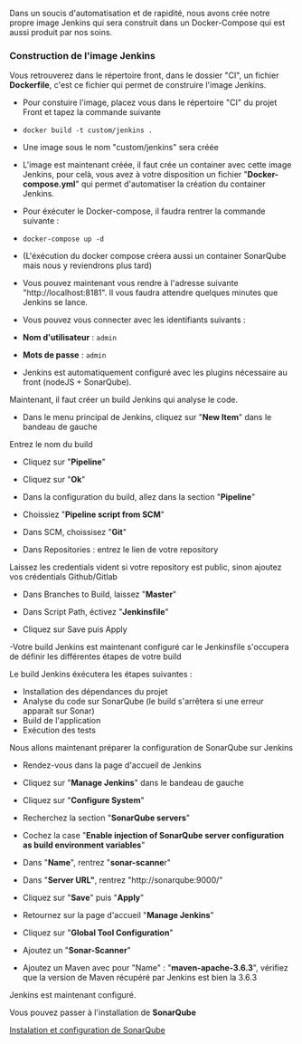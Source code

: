 Dans un soucis d'automatisation et de rapidité, nous avons crée notre propre image Jenkins qui sera construit dans un Docker-Compose qui est aussi produit par nos soins.

### Construction de l'image Jenkins
Vous retrouverez dans le répertoire front, dans le dossier "CI", un fichier **Dockerfile**, c'est ce fichier qui permet de construire l'image Jenkins. 

- Pour constuire l'image, placez vous dans le répertoire "CI" du projet Front et tapez la commande suivante

- `docker build -t custom/jenkins .`

- Une image sous le nom "custom/jenkins" sera créée

- L'image est maintenant créée, il faut crée un container avec cette image Jenkins, pour celà, vous avez à votre disposition un fichier "**Docker-compose.yml**" qui permet d'automatiser la création du container Jenkins. 

- Pour éxécuter le Docker-compose, il faudra rentrer la commande suivante : 

- `docker-compose up -d`

- (L'éxécution du docker compose créera aussi un container SonarQube mais nous y reviendrons plus tard)

- Vous pouvez maintenant vous rendre à l'adresse suivante "http://localhost:8181". Il vous faudra attendre quelques minutes que Jenkins se lance. 

- Vous pouvez vous connecter avec les identifiants suivants : 

- **Nom d'utilisateur** : `admin` 

- **Mots de passe** : `admin`

- Jenkins est automatiquement configuré avec les plugins nécessaire au front (nodeJS + SonarQube). 

Maintenant, il faut créer un build Jenkins qui analyse le code. 

- Dans le menu principal de Jenkins, cliquez sur "**New Item**" dans le bandeau de gauche

Entrez le nom du build

- Cliquez sur "**Pipeline**"

- Cliquez sur "**Ok**"

- Dans la configuration du build, allez dans la section "**Pipeline**"

- Choissiez "**Pipeline script from SCM**"

- Dans SCM, choissisez  "**Git**"

- Dans Repositories : entrez le lien de votre repository 

Laissez les credentials vident si votre repository est public, sinon ajoutez vos crédentials Github/Gitlab

- Dans Branches to Build, laissez "**Master**"

- Dans Script Path, éctivez "**Jenkinsfile**"

- Cliquez sur Save puis Apply

-Votre build Jenkins est maintenant configuré car le Jenkinsfile s'occupera de définir les différentes étapes de votre build

Le build Jenkins éxécutera les étapes suivantes : 

- Installation des dépendances du projet
- Analyse du code sur SonarQube (le build s'arrêtera si une erreur apparait sur Sonar)
- Build de l'application
- Exécution des tests


Nous allons maintenant préparer la configuration de SonarQube sur Jenkins

- Rendez-vous dans la page d'accueil de Jenkins

- Cliquez sur "**Manage Jenkins**" dans le bandeau de gauche

- Cliquez sur "**Configure System**"

- Recherchez la section "**SonarQube servers**"

- Cochez la case "**Enable injection of SonarQube server configuration as build environment variables**"

- Dans "**Name**", rentrez "**sonar-scanne**r"

- Dans "**Server URL"**, rentrez "http://sonarqube:9000/"

- Cliquez sur "**Save**" puis "**Apply**"

- Retournez sur la page d'accueil "**Manage Jenkins**"

- Cliquez sur "**Global Tool Configuration**"

- Ajoutez un "**Sonar-Scanner**"

- Ajoutez un Maven avec pour "Name" : "**maven-apache-3.6.3**", vérifiez que la version de Maven récupéré par Jenkins est bien la 3.6.3

Jenkins est maintenant configuré. 

Vous pouvez passer à l'installation de **SonarQube**

[Instalation et configuration de SonarQube](./conf-sonar.md)
